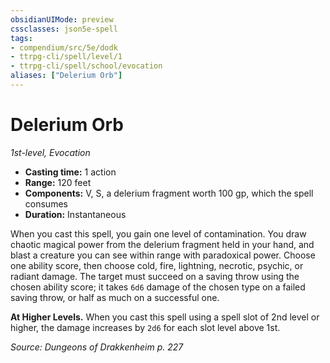 ```yaml
---
obsidianUIMode: preview
cssclasses: json5e-spell
tags:
- compendium/src/5e/dodk
- ttrpg-cli/spell/level/1
- ttrpg-cli/spell/school/evocation
aliases: ["Delerium Orb"]
---
```

# Delerium Orb
*1st-level, Evocation*  

- **Casting time:** 1 action
- **Range:** 120 feet
- **Components:** V, S, a delerium fragment worth 100 gp, which the spell consumes
- **Duration:** Instantaneous

When you cast this spell, you gain one level of contamination. You draw chaotic magical power from the delerium fragment held in your hand, and blast a creature you can see within range with paradoxical power. Choose one ability score, then choose cold, fire, lightning, necrotic, psychic, or radiant damage. The target must succeed on a saving throw using the chosen ability score; it takes `6d6` damage of the chosen type on a failed saving throw, or half as much on a successful one.

**At Higher Levels.** When you cast this spell using a spell slot of 2nd level or higher, the damage increases by `2d6` for each slot level above 1st.

*Source: Dungeons of Drakkenheim p. 227*